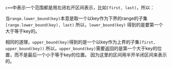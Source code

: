 `c++`中表示一个范围都是用左闭右开区间表示，比如`[first, last)`，所以：

当`range.lower_bound(key)`本意是取一个以key作为下界的range的子集`[range.lower_bound(key), last)`
所以，`lower_bound(key)` 得到的是要第一个大于等于key的。

相同的道理，`upper_bound(key)`得到的是一个以key作为上界的子集`[first, upper_bound(key))`
所以，`upper_bound(key)`需要返回的是第一个大于key的位置，而不是最后一个小于等于key的位置。
因为这里的区间用半开半闭区间来表示的。
